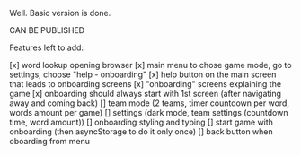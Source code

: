 Well. Basic version is done.

CAN BE PUBLISHED

Features left to add:

[x] word lookup opening browser
[x] main menu to chose game mode, go to settings, choose "help - onboarding"
[x] help button on the main screen that leads to onboarding screens
[x] "onboarding" screens explaining the game
[x] onboarding should always start with 1st screen (after navigating away and coming back)
[] team mode (2 teams, timer countdown per word, words amount per game)
[] settings (dark mode, team settings (countdown time, word amount))
[] onboarding styling and typing
[] start game with onboarding (then asyncStorage to do it only once)
[] back button when oboarding from menu

